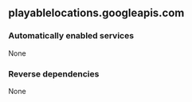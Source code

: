 ## playablelocations.googleapis.com

### Automatically enabled services

None

### Reverse dependencies

None
